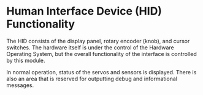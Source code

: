 # Human Interface Device (HID) Functionality

The HID consists of the display panel, rotary encoder (knob), and
cursor switches. The hardware itself is under the control of the
Hardware Operating System, but the overall functionality of the interface
is controlled by this module.

In normal operation, status of the servos and sensors is displayed. There
is also an area that is reserved for outputting debug and informational
messages.
